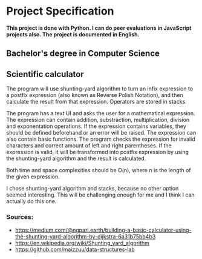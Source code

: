 # Project Specification

**This project is done with Python. I can do peer evaluations in JavaScript projects also. The project is documented in English.**

## Bachelor's degree in Computer Science

## Scientific calculator

The program will use shunting-yard algorithm to turn an infix expression to a postfix expression (also known as Reverse Polish Notation), and then calculate the result from that expression. Operators are stored in stacks.

The program has a text UI and asks the user for a mathematical expression. The expression can contain addition, substraction, multiplication, division and exponentation operations. If the expression contains variables, they should be defined beforehand or an error will be raised. The expression can also contain basic functions. The program checks the expression for invalid characters and correct amount of left and right parentheses. If the expression is valid, it will be transformed into postfix expression by using the shunting-yard algorithm and the result is calculated.

Both time and space complexities should be O(n), where n is the length of the given expression.

I chose shunting-yard algorithm and stacks, because no other option seemed interesting. This will be challenging enough for me and I think I can actually do this one.

### Sources:
- https://medium.com/@ngpari.earth/building-a-basic-calculator-using-the-shunting-yard-algorithm-by-dijkstra-6a31b75bb4b3
- https://en.wikipedia.org/wiki/Shunting_yard_algorithm
- https://github.com/maizzuu/data-structures-lab
